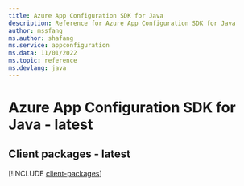 ```yaml
---
title: Azure App Configuration SDK for Java
description: Reference for Azure App Configuration SDK for Java
author: mssfang
ms.author: shafang
ms.service: appconfiguration
ms.data: 11/01/2022
ms.topic: reference
ms.devlang: java
---
```

# Azure App Configuration SDK for Java - latest

## Client packages - latest
[!INCLUDE [client-packages](app-configuration-client-index.md)]